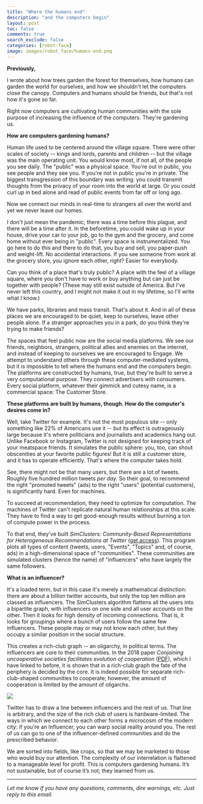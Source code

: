 ```yaml
---
title: "Where the humans end"
description: "and the computers begin"
layout: post
toc: false
comments: true
search_exclude: false
categories: [robot-face]
image: images/robot_face/humans-end.png
---
```

**Previously,**

I wrote about how trees garden the forest for themselves, how humans can garden the world for ourselves, and how we shouldn't let the computers close the canopy. Computers and humans should be friends, but that's not how it's gone so far. 

Right now computers are cultivating human communities with the sole purpose of increasing the influence of the computers. They're gardening us.

**How are computers gardening humans?**

Human life used to be centered around the village square. There were other scales of society -- kings and lords, parents and children -- but the village was the main operating unit. You would know most, if not all, of the people you see daily. The "public" was a physical space. You're out in public, you see people and they see you. If you're not in public you're in private. The biggest transgression of this boundary was writing: you could transmit thoughts from the privacy of your room into the world at large. Or you could curl up in bed alone and read of public events from far off or long ago.

Now we connect our minds in real-time to strangers all over the world and yet we never leave our homes. 

I don't just mean the pandemic; there was a time before this plague, and there will be a time after it. In the beforetime, you could wake up in your house, drive your car to your job, go to the gym and the grocery, and come home without ever being in "public". Every space is instrumentalized. You go here to do this and there to do that, you buy and sell, you paper-push and weight-lift. No accidental interactions. If you see someone from work at the grocery store, you ignore each other, right? Easier for everybody.

Can you think of a place that's truly public? A place with the feel of a village square, where you don't have to work or buy anything but can just be together with people? (These may still exist outside of America. But I've never left this country, and I might not make it out in my lifetime, so I'll write what I know.)

We have parks, libraries and mass transit. That's about it. And in all of these places we are encouraged to be quiet, keep to ourselves, leave other people alone. If a stranger approaches you in a park, do you think they're trying to make friends?

The spaces that feel public now are the social media platforms. We see our friends, neighbors, strangers, political allies and enemies on the internet, and instead of keeping to ourselves we are encouraged to Engage. We attempt to understand others through these computer-mediated systems, but it is impossible to tell where the humans end and the computers begin. The platforms are constructed by humans, true, but they're built to serve a very computational purpose. They connect advertisers with consumers. Every social platform, whatever their gimmick and cutesy name, is a commercial space: The Customer Store.

**These platforms are built by humans, though. How do the computer's desires come in?**

Well, take Twitter for example. It's not the most populous site -- only something like 22% of Americans use it -- but its effect is outrageously large because it's where politicians and journalists and academics hang out. Unlike Facebook or Instagram, Twitter is not designed for keeping track of your meatspace friends. It simulates the public sphere: you, too, can shout obscenities at your favorite public figures! But it is still a customer store, and it has to operate efficiently. That's where the computer takes hold.

See, there might not be that many users, but there are a lot of tweets. Roughly five hundred million tweets *per day.* So their goal, to recommend the right "promoted tweets" (ads) to the right "users" (potential customers), is significantly hard. Even for machines. 

To succeed at recommendation, they need to optimize for computation. The machines of Twitter can't replicate natural human relationships at this scale. They have to find a way to get good-enough results without burning a ton of compute power in the process.

To that end, they've built *SimClusters: Community-Based Representations for Heterogeneous Recommendations at Twitter* ([get access](https://www.kdd.org/kdd2020/accepted-papers/view/simclusters-community-based-representations-for-heterogeneous-recommendatio)). This program plots all types of content (tweets, users, "Events", "Topics" and, of course, ads) in a high-dimensional space of "communities". These communities are simulated clusters (hence the name) of "influencers" who have largely the same followers. 

**What is an influencer?**

It's a loaded term, but in this case it's merely a mathematical distinction: there are about a billion twitter accounts, but only the top ten million are classed as influencers. The SimClusters algorithm flattens all the users into a bipartite graph, with influencers on one side and all user accounts on the other. Then it looks for high density of incoming connections. That is, it looks for groupings where a bunch of users follow the same few influencers. These people may or may not know each other, but they occupy a similar position in the social structure. 

This creates a rich-club graph -- an oligarchy, in political terms. The influencers are core to their communities. In the 2018 paper *Conjoining uncooperative societies facilitates evolution of cooperation* ([PDF](https://arxiv.org/pdf/1805.12215.pdf)), which I have linked to before, it is shown that in a rich-club graph the fate of the periphery is decided by the core. It is indeed possible for separate rich-club-shaped communities to cooperate; however, the amount of cooperation is limited by the amount of oligarchs. 

![](https://bucketeer-e05bbc84-baa3-437e-9518-adb32be77984.s3.amazonaws.com/public/images/3cc71db3-0d6d-4661-9635-769da88f8bf7_674x491.png)

Twitter has to draw a line between influencers and the rest of us. That line is arbitrary, and the size of the rich club of users is hardware-limited. The ways in which we connect to each other forms a microcosm of the modern city: if you're an Influencer, you can warp social reality around you. The rest of us can go to one of the influencer-defined communities and do the prescribed behavior.

We are sorted into fields, like crops, so that we may be marketed to those who would buy our attention. The complexity of our interrelation is flattened to a manageable level for profit. This is computers gardening humans. It’s not sustainable, but of course it’s not; they learned from us.



---

*Let me know if you have any questions, comments, dire warnings, etc. Just reply to this email.*

